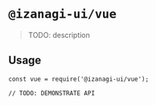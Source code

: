# `@izanagi-ui/vue`

> TODO: description

## Usage

```
const vue = require('@izanagi-ui/vue');

// TODO: DEMONSTRATE API
```
